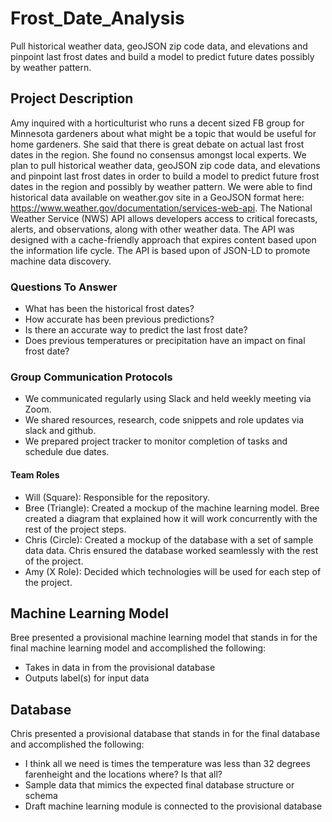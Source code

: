 # Frost_Date_Analysis
Pull historical weather data, geoJSON zip code data, and elevations and pinpoint last frost dates and build a model to predict future dates possibly by weather pattern.

## Project Description
Amy inquired with a horticulturist who runs a decent sized FB group for Minnesota gardeners about what might be a topic that would be useful for home gardeners. She said that there is great debate on actual last frost dates in the region. She found no consensus amongst local experts.  We plan to pull historical weather data, geoJSON zip code data, and elevations and pinpoint last frost dates in order to build a model to predict future frost dates in the region and possibly by weather pattern.  We were able to find historical data available on weather.gov site in a GeoJSON format here: https://www.weather.gov/documentation/services-web-api.  The National Weather Service (NWS) API allows developers access to critical forecasts, alerts, and observations, along with other weather data. The API was designed with a cache-friendly approach that expires content based upon the information life cycle. The API is based upon of JSON-LD to promote machine data discovery.

### Questions To Answer
- What has been the historical frost dates?
- How accurate has been previous predictions?
- Is there an accurate way to predict the last frost date?
- Does previous temperatures or precipitation have an impact on final frost date?

### Group Communication Protocols
- We communicated regularly using Slack and held weekly meeting via Zoom.
- We shared resources, research, code snippets and role updates via slack and github.
- We prepared project tracker to monitor completion of tasks and schedule due dates.

#### Team Roles
- Will (Square): Responsible for the repository.
- Bree (Triangle): Created a mockup of the machine learning model. Bree created a diagram that explained how it will work concurrently with the rest of the project steps.
- Chris (Circle): Created a mockup of the database with a set of sample data data. Chris ensured the database worked seamlessly with the rest of the project.
- Amy (X Role): Decided which technologies will be used for each step of the project.

## Machine Learning Model
Bree presented a provisional machine learning model that stands in for the final machine learning model and accomplished the following:
- Takes in data in from the provisional database
- Outputs label(s) for input data

## Database
Chris presented a provisional database that stands in for the final database and accomplished the following:
- I think all we need is times the temperature was less than 32 degrees farenheight and the locations where? Is that all?
- Sample data that mimics the expected final database structure or schema
- Draft machine learning module is connected to the provisional database
